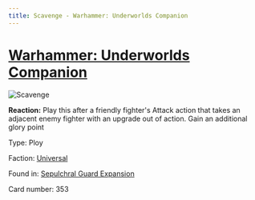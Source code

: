 ```yaml
---
title: Scavenge - Warhammer: Underworlds Companion
---
```


# [Warhammer: Underworlds Companion](https://guidokessels.github.io/wh-underworlds)

  

![Scavenge](https://warhammerunderworlds.com/wp-content/uploads/sites/6/2017/12/353_ENG-Scavenge.png)

<b>Reaction:</b> Play this after a friendly fighter's Attack action that takes an adjacent enemy fighter with an upgrade out of action. Gain an additional glory point

Type: Ploy

Faction: [Universal](https://guidokessels.github.io/wh-underworlds/factions/universal)

Found in: [Sepulchral Guard Expansion](https://guidokessels.github.io/wh-underworlds/locations/sepulchral-guard-expansion)

Card number: 353

